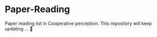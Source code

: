 # Paper-Reading
Paper reading list in Cooperative perception. This repository will keep updating ... 🤗

